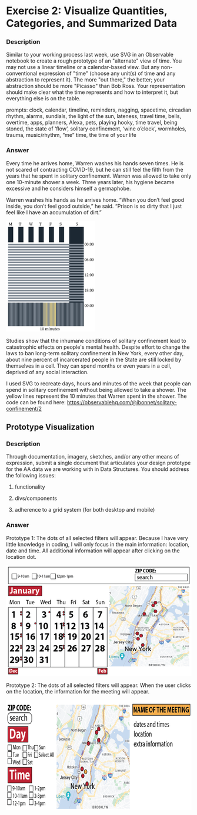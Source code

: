 # Exercise 2: Visualize Quantities, Categories, and Summarized Data

### Description

Similar to your working process last week, use SVG in an Observable notebook to create a rough prototype of an "alternate" view of time. You may not use a linear timeline or a calendar-based view. But any non-conventional expression of "time" (choose any unit(s) of time and any abstraction to represent it). The more "out there," the better; your abstraction should be more "Picasso" than Bob Ross. Your representation should make clear what the time represents and how to interpret it, but everything else is on the table. 

prompts: clock, calendar, timeline, reminders, nagging, spacetime, circadian rhythm, alarms, sundials, the light of the sun, lateness, travel time, bells, overtime, apps, planners, Alexa, pets, playing hooky, time travel, being stoned, the state of ‘flow’, solitary confinement, ‘wine o’clock’, wormholes, trauma, music/rhythm, “me” time, the time of your life

### Answer

Every time he arrives home, Warren washes his hands seven times. He is not scared of contracting COVID-19, but he can still feel the filth from the years that he spent in solitary confinement. Warren was allowed to take only one 10-minute shower a week. Three years later, his hygiene became excessive and he considers himself a germaphobe.

Warren washes his hands as he arrives home. “When you don’t feel good inside, you don’t feel good outside,” he said. “Prison is so dirty that I just feel like I have an accumulation of dirt.”

<img src="https://github.com/ibonnet/data-vis-info-aesthetics/blob/f0d3b9142bc9a9f0913d81d9e864a317e4c633fd/Visualize-Time/Mapping-Time.png" height="300">

Studies show that the inhumane conditions of solitary confinement lead to catastrophic effects on people's mental health. Despite effort to change the laws to ban long-term solitary confinement in New York, every other day, about nine percent of incarcerated people in the State are still locked by themselves in a cell. They can spend months or even years in a cell, deprived of any social interaction.

I used SVG to recreate days, hours and minutes of the week that people can spend in solitary confinement without being allowed to take a shower. The yellow lines represent the 10 minutes that Warren spent in the shower. The code can be found here: https://observablehq.com/@ibonnet/solitary-confinement/2


## Prototype Visualization

### Description
	
Through documentation, imagery, sketches, and/or any other means of expression, submit a single document that articulates your design prototype for the AA data we are working with in Data Structures. You should address the following issues:

1. functionality

2. divs/components

3. adherence to a grid system (for both desktop and mobile)

### Answer

Prototype 1:
The dots of all selected filters will appear. Because I have very little knowledge in coding, I will only focus in the main information: location, date and time. All additional information will appear after clicking on the location dot.

<img src="https://github.com/ibonnet/data-vis-info-aesthetics/blob/f487313a9e3a9b5c3a560e95738067d9c3ff32ef/Visualize-Quantities/Prototype1.png" height="300">

Prototype 2: The dots of all selected filters will appear. When the user clicks on the location, the information for the meeting will appear.


<img src="https://github.com/ibonnet/data-vis-info-aesthetics/blob/main/Visualize-Quantities/Prototype2.png" height="300">
